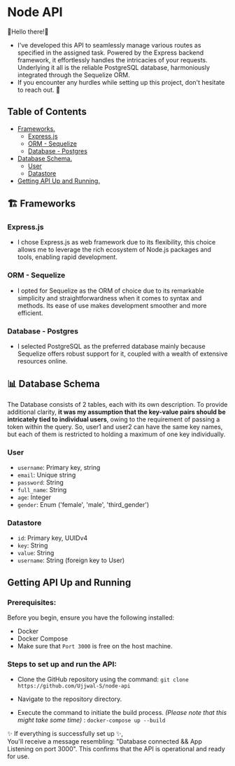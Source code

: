 # Node API
🌟Hello there!🌟<br> 
* I've developed this API to seamlessly manage various routes as specified in the assigned task. Powered by the Express backend framework, it effortlessly handles the intricacies of your requests. Underlying it all is the reliable PostgreSQL database, harmoniously integrated through the Sequelize ORM. 
* If you encounter any hurdles while setting up this project, don't hesitate to reach out. 🙌 
## Table of Contents


- [Frameworks.](#frameworks)
  - [Express.js](#expressjs)
  - [ORM - Sequelize](#orm---sequelize)
  - [Database - Postgres](#database---postgres)
- [Database Schema.](#database-schema)
  - [User](#user)
  - [Datastore](#datastore)
- [Getting API Up and Running.](#getting-api-up-and-running)


## 🏗️ Frameworks

###  Express.js

* I chose Express.js as web framework due to its flexibility, this choice allows me to leverage the rich ecosystem of Node.js packages and tools, enabling rapid development.

### ORM - Sequelize 
* I opted for Sequelize as the ORM of choice due to its remarkable simplicity and straightforwardness when it comes to syntax and methods. Its ease of use makes development smoother and more efficient.

### Database - Postgres

* I selected PostgreSQL as the preferred database mainly because Sequelize offers robust support for it, coupled with a wealth of extensive resources online.

## 📊 Database Schema

The Database consists of 2 tables, each with its own description. To provide additional clarity, <b>it was my assumption that the key-value pairs should be intricately tied to individual users</b>, owing to the requirement of passing a token within the query. So, user1 and user2 can have the same key names,  but each of them is restricted to holding a maximum of one key individually.

### User

- `username`: Primary key, string
- `email`: Unique string
- `password`: String
- `full_name`: String
- `age`: Integer
- `gender`: Enum ('female', 'male', 'third_gender')

### Datastore

- `id`: Primary key, UUIDv4
- `key`: String
- `value`: String
- `username`: String (foreign key to User)

## Getting API Up and Running

### Prerequisites:
Before you begin, ensure you have the following installed:<br>
* Docker
* Docker Compose 
* Make sure that ```Port 3000``` is free on the host machine.

### Steps to set up and run the API: 
* Clone the GitHub repository using the command: ```git clone https://github.com/Ujjwal-S/node-api```

* Navigate to the repository directory.

* Execute the command to initiate the build process. <i>(Please note that this might take some time) </i>: ```docker-compose up --build```


✨ If  everything is successfully set up ✨, <br> You'll receive a message resembling: "Database connected && App Listening on port 3000". This confirms that the API is operational and ready for use.
